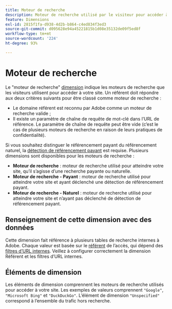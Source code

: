 ```yaml
---
title: Moteur de recherche
description: Moteur de recherche utilisé par le visiteur pour accéder à votre site.
feature: Dimensions
exl-id: 2815f1fa-d938-4d2b-b864-c4ed834f3ed3
source-git-commit: d095628e94a45221815b1d08e35132de09f5ed8f
workflow-type: tm+mt
source-wordcount: '224'
ht-degree: 93%

---
```


# Moteur de recherche

Le &quot;moteur de recherche&quot; [dimension](overview.md) indique les moteurs de recherche que les visiteurs utilisent pour accéder à votre site. Un référent doit répondre aux deux critères suivants pour être classé comme moteur de recherche :

* Le domaine référent est reconnu par Adobe comme un moteur de recherche valide ;
* Il existe un paramètre de chaîne de requête de mot-clé dans l’URL de référence. Le paramètre de chaîne de requête peut être vide (c’est le cas de plusieurs moteurs de recherche en raison de leurs pratiques de confidentialité).

Si vous souhaitez distinguer le référencement payant du référencement naturel, la [détection de référencement payant](/help/admin/admin/c-manage-report-suites/c-edit-report-suites/general/paid-search-detection/paid-search-detection.md) est requise. Plusieurs dimensions sont disponibles pour les moteurs de recherche :

* **Moteur de recherche** : moteur de recherche utilisé pour atteindre votre site, qu’il s’agisse d’une recherche payante ou naturelle.
* **Moteur de recherche - Payant** : moteur de recherche utilisé pour atteindre votre site et ayant déclenché une détection de référencement payant.
* **Moteur de recherche - Naturel** : moteur de recherche utilisé pour atteindre votre site et n’ayant pas déclenché de détection de référencement payant.

## Renseignement de cette dimension avec des données

Cette dimension fait référence à plusieurs tables de recherche internes à Adobe. Chaque valeur est basée sur le [référent](referrer.md) de l’accès, qui dépend des [filtres d’URL internes](/help/admin/admin/c-manage-report-suites/c-edit-report-suites/general/internal-url-filter-admin.md). Veillez à configurer correctement la dimension Référent et les filtres d’URL internes.

## Éléments de dimension

Les éléments de dimension comprennent les moteurs de recherche utilisés pour accéder à votre site. Les exemples de valeurs comprennent `"Google"`, `"Microsoft Bing"` et `"DuckDuckGo"`. L’élément de dimension `"Unspecified"` correspond à l’ensemble du trafic hors recherche.

